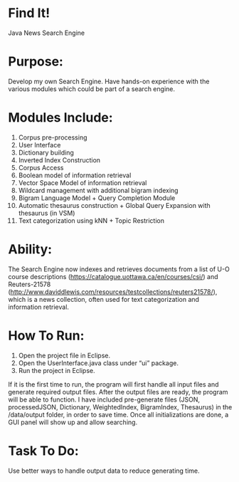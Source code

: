 # Find It!
Java News Search Engine


# Purpose:
Develop my own Search Engine. Have hands-on experience with the various modules which could be part of a search engine.


# Modules Include:
1. Corpus pre-processing
2. User Interface
3. Dictionary building
4. Inverted Index Construction
5. Corpus Access
6. Boolean model of information retrieval
7. Vector Space Model of information retrieval
8. Wildcard management with additional bigram indexing
9. Bigram Language Model + Query Completion Module
10. Automatic thesaurus construction + Global Query Expansion with thesaurus (in VSM)
11. Text categorization using kNN + Topic Restriction


# Ability:
The Search Engine now indexes and retrieves documents from a list of U-O course descriptions (https://catalogue.uottawa.ca/en/courses/csi/) and Reuters-21578 (http://www.daviddlewis.com/resources/testcollections/reuters21578/), which is a news collection, often used for text categorization and information retrieval. 


# How To Run:
1. Open the project file in Eclipse.
2. Open the UserInterface.java class under “ui” package.
3. Run the project in Eclipse.

If it is the first time to run, the program will first handle all input files and generate required output files.
After the output files are ready, the program will be able to function.
I have included pre-generate files (JSON, processedJSON, Dictionary, WeightedIndex, BigramIndex, Thesaurus) in the /data/output folder, in order to save time.
Once all initializations are done, a GUI panel will show up and allow searching.


# Task To Do:
Use better ways to handle output data to reduce generating time.
